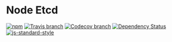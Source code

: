 # Node Etcd
[![npm](https://img.shields.io/npm/v/etcd-node.svg)](https://www.npmjs.com/package/etcd-node)
[![Travis branch](https://img.shields.io/travis/Lunik/etcd-node/master.svg)](https://travis-ci.org/Lunik/etcd-node)
[![Codecov branch](https://img.shields.io/codecov/c/github/Lunik/etcd-node/master.svg)](https://codecov.io/gh/Lunik/etcd-node)
[![Dependency Status](https://gemnasium.com/badges/github.com/Lunik/etcd-node.svg)](https://gemnasium.com/github.com/Lunik/etcd-node)
[![js-standard-style](https://img.shields.io/badge/code%20style-standard-brightgreen.svg)](http://standardjs.com/)